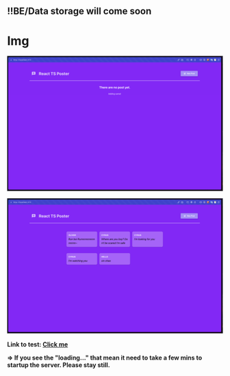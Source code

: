 ## !!BE/Data storage will come soon

# Img

![alt Sample](img/sample1.png)

![alt Sample](img/sample2.png)

**Link to test: [Click me](https://nespost.netlify.app/)**

**=> If you see the "loading..." that mean it need to take a few mins to startup the server. Please stay still.**
